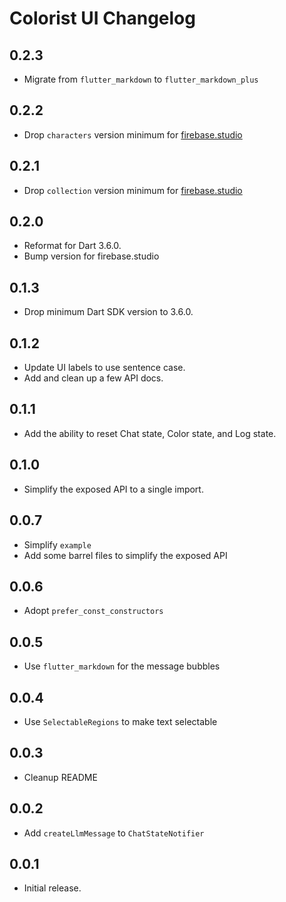 # Colorist UI Changelog

## 0.2.3

* Migrate from `flutter_markdown` to `flutter_markdown_plus`

## 0.2.2

* Drop `characters` version minimum for [firebase.studio](https://firebase.studio/)

## 0.2.1

* Drop `collection` version minimum for [firebase.studio](https://firebase.studio/)

## 0.2.0

* Reformat for Dart 3.6.0.
* Bump version for firebase.studio

## 0.1.3

* Drop minimum Dart SDK version to 3.6.0.

## 0.1.2

* Update UI labels to use sentence case.
* Add and clean up a few API docs.

## 0.1.1

* Add the ability to reset Chat state, Color state, and Log state.

## 0.1.0

* Simplify the exposed API to a single import.

## 0.0.7

* Simplify `example`
* Add some barrel files to simplify the exposed API

## 0.0.6

* Adopt `prefer_const_constructors`

## 0.0.5

* Use `flutter_markdown` for the message bubbles

## 0.0.4

* Use `SelectableRegions` to make text selectable

## 0.0.3

* Cleanup README

## 0.0.2

* Add `createLlmMessage` to `ChatStateNotifier`

## 0.0.1

* Initial release.
